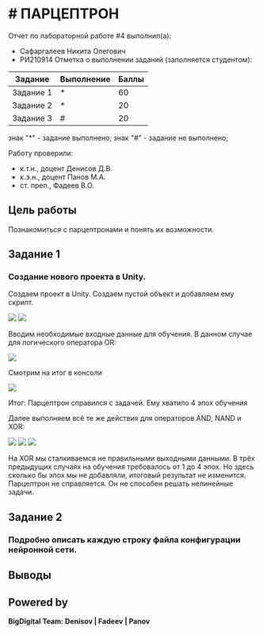 # # ПАРЦЕПТРОН
Отчет по лабораторной работе #4 выполнил(а):
- Сафаргалеев Никита Олегович
- РИ210914
Отметка о выполнении заданий (заполняется студентом):

| Задание | Выполнение | Баллы |
| ------ | ------ | ------ |
| Задание 1 | * | 60 |
| Задание 2 | * | 20 |
| Задание 3 | # | 20 |

знак "*" - задание выполнено; знак "#" - задание не выполнено;

Работу проверили:
- к.т.н., доцент Денисов Д.В.
- к.э.н., доцент Панов М.А.
- ст. преп., Фадеев В.О.

## Цель работы
Познакомиться с парцептронами и понять их возможности.
## Задание 1
### Создание нового проекта в Unity.
Создаем проект в Unity.
Создаем пустой объект и добавляем ему скрипт.

![](https://github.com/Little-hot-dog/RTF_Work_4/blob/main/1.png)
![](https://github.com/Little-hot-dog/RTF_Work_4/blob/main/2.png)

Вводим необходимые входные данные для обучения. В данном случае для логического оператора OR:

![](https://github.com/Little-hot-dog/RTF_Work_4/blob/main/3.png)

Смотрим на итог в консоли

![](https://github.com/Little-hot-dog/RTF_Work_4/blob/main/4.png)

Итог: Парцептрон справился с задачей. Ему хватило 4 эпох обучения

Далее выполняем всё те же действия для операторов AND, NAND и XOR:

![](https://github.com/Little-hot-dog/RTF_Work_4/blob/main/5.png)
![](https://github.com/Little-hot-dog/RTF_Work_4/blob/main/6.png)
![](https://github.com/Little-hot-dog/RTF_Work_4/blob/main/7.png)

На XOR мы сталкиваемся не правильными выходными данными. В трёх предыдущих случаях на обучения требовалось от 1 до 4 эпох. Но здесь сколько бы эпох мы не добавляли, итоговый результат не изменится. Парцептрон не справляется. Он не способен решать нелинейные задачи. 

## Задание 2
### Подробно описать каждую строку файла конфигурации нейронной сети.



## Выводы



## Powered by

**BigDigital Team: Denisov | Fadeev | Panov**
